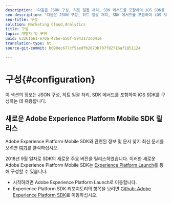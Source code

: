 ```yaml
---
description: '다음은 JSON 구성, 히트 일괄 처리, SDK 메서드를 포함하여 iOS SDK를 구성하는 데 유용한 정보입니다. '
seo-description: '다음은 JSON 구성, 히트 일괄 처리, SDK 메서드를 포함하여 iOS SDK를 구성하는 데 유용한 정보입니다. '
seo-title: 구성
solution: Marketing Cloud,Analytics
title: 구성
topic: 개발자 및 구현
uuid: 63261b61-e70a-42be-a56f-5943173c041e
translation-type: ht
source-git-commit: b690ec677cf5aedfb2673b707f82716af1851124

---
```



# 구성{#configuration}

이 섹션의 정보는 JSON 구성, 히트 일괄 처리, SDK 메서드를 포함하여 iOS SDK를 구성하는 데 유용합니다.

## 새로운 Adobe Experience Platform Mobile SDK 릴리스

Adobe Experience Platform Mobile SDK와 관련된 정보 및 문서 찾기 최신 문서를 보려면 [여기](https://aep-sdks.gitbook.io/docs/)를 클릭하십시오.

2018년 9월 일자로 SDK의 새로운 주요 버전을 릴리스하였습니다. 이러한 새로운 Adobe Experience Platform Mobile SDK는 [Experience Platform Launch](https://www.adobe.com/kr/experience-platform/launch.html)를 통해 구성할 수 있습니다.

* 시작하려면 Adobe Experience Platform Launch로 이동합니다.
* Experience Platform SDK 리포지토리의 항목을 보려면 [Github: Adobe Experience Platform SDK](https://github.com/Adobe-Marketing-Cloud/acp-sdks)로 이동하십시오.

